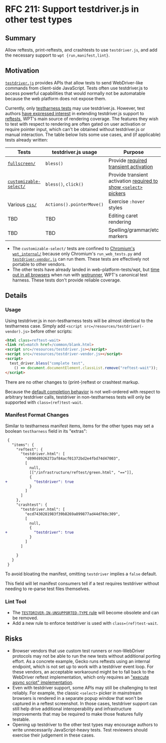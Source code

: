 # RFC 211: Support testdriver.js in other test types

## Summary

Allow reftests, print-reftests, and crashtests to use `testdriver.js`, and add
the necessary support to `wpt {run,manifest,lint}`.

## Motivation

[`testdriver.js`][0] provides APIs that allow tests to send WebDriver-like
commands from client-side JavaScript.
Tests often use testdriver.js to access powerful capabilities that would
normally not be automatable because the web platform does not expose them.

Currently, only [testharness tests] may use testdriver.js.
However, test authors [have expressed interest] in extending testdriver.js
support to [reftests], WPT's main source of rendering coverage.
The features they wish to test with respect to rendering are often gated on
user activation or require pointer input, which can't be obtained without
testdriver.js or manual interaction.
The table below lists some use cases, and (if applicable) tests already written:

| Tests | testdriver.js usage | Purpose |
| --- | --- | --- |
| [`fullscreen/`][1] | `bless()` | Provide [required transient activation][2] |
| [`customizable-select/`][3] | `bless()`, `click()` | Provide transient activation [required to show `<select>` pickers][4] |
| Various [`css/`][5] | `Actions().pointerMove()` | Exercise `:hover` styles |
| TBD | TBD | Editing caret rendering |
| TBD | TBD | Spelling/grammar/etc markers |

* The `customizable-select/` tests are confined to [Chromium's
  `wpt_internal/`][6] because only Chromium's `run_web_tests.py` and
  [`testdriver-vendor.js`][7] can run them.
  These tests are effectively not portable to other vendors.
* The other tests have already landed in web-platform-tests/wpt, but
  [time out in all browsers][1] when run with [wptrunner], WPT's canonical test
  harness.
  These tests don't provide reliable coverage.

[have expressed interest]: https://github.com/web-platform-tests/wpt/issues/13183
[wptrunner]: https://web-platform-tests.org/tools/wptrunner/README.html
[testharness tests]: https://web-platform-tests.org/writing-tests/testharness.html
[reftests]: https://web-platform-tests.org/writing-tests/reftests.html
[0]: https://web-platform-tests.org/writing-tests/testdriver.html
[1]: https://wpt.fyi/results/fullscreen/rendering?run_id=6207808991395840&run_id=5099292293595136&run_id=5124412349349888&run_id=5184801065926656
[2]: https://developer.mozilla.org/en-US/docs/Web/API/Element/requestFullscreen#security
[3]: https://chromium.googlesource.com/chromium/src/+/main/third_party/blink/web_tests/wpt_internal/html/semantics/forms/the-select-element/customizable-select/
[4]: https://developer.mozilla.org/en-US/docs/Web/API/HTMLSelectElement/showPicker#security_considerations
[5]: https://github.com/search?q=repo%3Aweb-platform-tests%2Fwpt+path%3Acss+testdriver.js+%2Flink.*rel%3D.*match%2F&type=code
[6]: https://chromium.googlesource.com/chromium/src/+/main/third_party/blink/web_tests/wpt_internal/README.md
[7]: https://chromium.googlesource.com/chromium/src/+/main/third_party/blink/web_tests/resources/testdriver-vendor.js

## Details

### Usage

Using testdriver.js in non-testharness tests will be almost identical to the
testharness case.
Simply add `<script src=/resources/testdriver(-vendor).js>` before other
scripts:

```html
<html class=reftest-wait>
<link rel=match href=/common/blank.html>
<script src=/resources/testdriver.js></script>
<script src=/resources/testdriver-vendor.js></script>
<script>
  test_driver.bless("complete test",
    () => document.documentElement.classList.remove("reftest-wait"));
</script>
```

There are no other changes to (print-)reftest or crashtest markup.

Because the [default completion behavior][completion-behavior] is not
well-ordered with respect to arbitrary testdriver calls, testdriver in
non-testharness tests will only be supported with `class=(ref)test-wait`.

[completion-behavior]: https://web-platform-tests.org/writing-tests/reftests.html#controlling-when-comparison-occurs

### Manifest Format Changes

Similar to testharness manifest items, items for the other types may set a
boolean `testharness` field in its "extras":

```diff json
 {
   "items": {
     "reftest": {
       "testdriver.html": [
         "d890d8926273af84acf01372bd2e4fbd74d47003",
         [
           null,
           [["/infrastructure/reftest/green.html", "=="]],
           {
+            "testdriver": true
           }
         ]
       ]
     },
     "crashtest": {
       "testdriver.html": [
         "ecd7430281983f39b8269a899877ad44d760c309",
         [
           null,
           {
+            "testdriver": true
           }
         ]
       ]

     }
   }
 }
```

To avoid bloating the manifest, omitting `testdriver` implies a `false` default.

This field will let manifest consumers tell if a test requires testdriver
without needing to re-parse test files themselves.

### Lint Tool

* The [`TESTDRIVER-IN-UNSUPPORTED-TYPE` rule][8] will become obsolete and can
  be removed.
* Add a new rule to enforce testdriver is used with `class=(ref)test-wait`.

[8]: https://github.com/web-platform-tests/wpt/blob/290c27a84c2e630458687e757555dfe88b0cefc0/tools/lint/rules.py#L282-L284

## Risks

* Browser vendors that use custom test runners or non-WebDriver protocols may
  not be able to run the new tests without additional porting effort.
  As a concrete example, Gecko runs reftests using an internal endpoint, which
  is not set up to work with a testdriver event loop.
  For these vendors, an acceptable workaround might be to fall back to the
  WebDriver reftest implementation, which only requires an ["execute async
  script" implementation][execute-async-script].
* Even with testdriver support, some APIs may still be challenging to test
  reliably.
  For example, the classic `<select>` picker in mainstream browsers is rendered
  in a separate popup window that won't be captured in a reftest screenshot.
  In those cases, testdriver support can still help drive additional
  interoperability and infrastructure improvements that may be required to make
  those features fully testable.
* Opening up testdriver to the other test types may encourage authors to write
  unnecessarily JavaScript-heavy tests.
  Test reviewers should exercise their judgement in these cases.

[execute-async-script]: https://github.com/web-platform-tests/wpt/blob/f3dcc205a202467a922386036791372cd3e372fd/tools/wptrunner/wptrunner/executors/executorwebdriver.py#L969
